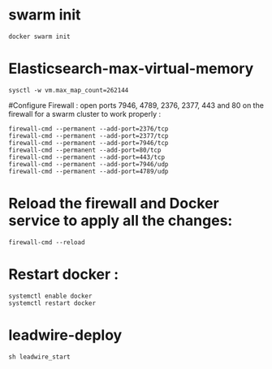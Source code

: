 # swarm init
```docker swarm init```

# Elasticsearch-max-virtual-memory
```
sysctl -w vm.max_map_count=262144
```

#Configure Firewall : open ports 7946, 4789, 2376, 2377, 443 and 80 on the firewall for a swarm cluster to work properly :
```
firewall-cmd --permanent --add-port=2376/tcp
firewall-cmd --permanent --add-port=2377/tcp
firewall-cmd --permanent --add-port=7946/tcp
firewall-cmd --permanent --add-port=80/tcp
firewall-cmd --permanent --add-port=443/tcp
firewall-cmd --permanent --add-port=7946/udp
firewall-cmd --permanent --add-port=4789/udp
```

# Reload the firewall and Docker service to apply all the changes:

```
firewall-cmd --reload
```

# Restart docker :
```
systemctl enable docker
systemctl restart docker
```

# leadwire-deploy
```sh leadwire_start```
